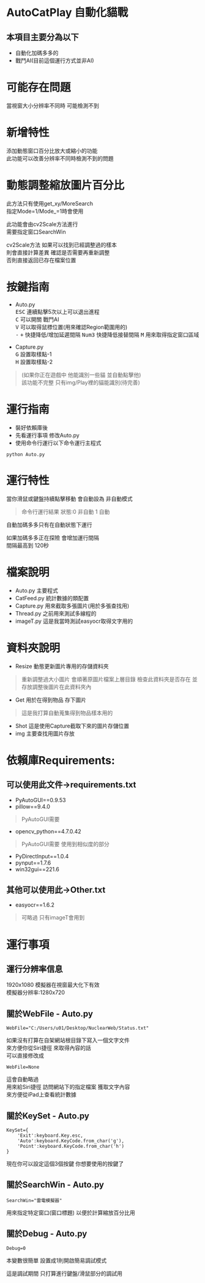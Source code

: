 # AutoCatPlay 自動化貓戰

## 本項目主要分為以下

* 自動化加碼多多的
* 戰鬥AI(目前這個運行方式並非AI)

# 可能存在問題
當視窗大小分辨率不同時 可能檢測不到

# 新增特性

添加動態窗口百分比放大或縮小的功能  
此功能可以改善分辨率不同時檢測不到的問題

# 動態調整縮放圖片百分比

此方法只有使用get_xy/MoreSearch  
指定Mode=1/Mode_=1時會使用  

此功能會由cv2Scale方法進行  
需要指定窗口SearchWin  

cv2Scale方法 如果可以找到已經調整過的樣本  
則會直接計算差異 確認是否需要再重新調整  
否則直接返回已存在檔案位置


# 按鍵指南

* Auto.py  
<kbd>ESC</kbd> 連續點擊5次以上可以退出進程   
<kbd>C</kbd> 可以開關 戰鬥AI  
<kbd>V</kbd> 可以取得鼠標位置(用來確認Region範圍用的)  
    <kbd>-</kbd> <kbd>+</kbd>  快捷降低/增加延遲間隔
    <kbd>Num3</kbd> 快捷降低接替間隔
    <kbd>M</kbd> 用來取得指定窗口區域

* Capture.py  
<kbd>G</kbd> 設置取樣點-1    
<kbd>H</kbd> 設置取樣點-2  

> (如果你正在遊戲中 他能識別一些貓 並自動點擊他)  
> 該功能不完整 只有img/Play裡的貓能識別(待完善)  

# 運行指南
* 裝好依賴庫後  
* 先看運行事項 修改Auto.py  
* 使用命令行運行以下命令運行主程式  

```
python Auto.py
```


# 運行特性

當你滑鼠或鍵盤持續點擊移動
會自動設為 非自動模式
> 命令行運行結果 狀態:0 非自動 1 自動

自動加碼多多只有在自動狀態下運行  

如果加碼多多正在探險 會增加運行間隔  
間隔最高到 120秒

# 檔案說明

* Auto.py 主要程式
* CatFeed.py 統計數據的類配置
* Capture.py 用來截取多張圖片(用於多張查找用)
* Thread.py 之前用來測試多線程的
* imageT.py 這是我當時測試easyocr取得文字用的

# 資料夾說明

* Resize 動態更新圖片專用的存儲資料夾
> 重新調整過大小圖片 會順著原圖片檔案上層目錄
> 檢查此資料夾是否存在 並存放調整後圖片在此資料夾內


* Get 用於在得到物品 存下圖片
> 這是我打算自動蒐集得到物品樣本用的

* Shot 這是使用Capture截取下來的圖片存儲位置
* img 主要查找用圖片存放



# 依賴庫Requirements:


## 可以使用此文件->requirements.txt
- PyAutoGUI==0.9.53
- pillow==9.4.0 
> PyAutoGUI需要
- opencv_python==4.7.0.42
> PyAutoGUI需要 使用到相似度的部分
- PyDirectInput==1.0.4
- pynput==1.7.6
- win32gui==221.6

## 其他可以使用此->Other.txt
* easyocr==1.6.2
> 可略過 只有imageT會用到



# 運行事項

## 運行分辨率信息
1920x1080 模擬器在視窗最大化下有效  
模擬器分辨率:1280x720


## 關於WebFile - Auto.py  
```
WebFile="C:/Users/u01/Desktop/NuclearWeb/Status.txt"
```
如果沒有打算在自架網站根目錄下寫入一個文字文件  
來方便你從Siri捷徑 來取得內容的話  
可以直接修改成  
```
WebFile=None
```
這會自動略過  
用來給Siri捷徑 訪問網站下的指定檔案 獲取文字內容   
來方便從iPad上查看統計數據

## 關於KeySet - Auto.py
```
KeySet={
    'Exit':keyboard.Key.esc,
    'Auto':keyboard.KeyCode.from_char('g'),
    'Point':keyboard.KeyCode.from_char('h')
}
```

現在你可以設定這個3個按鍵
你想要使用的按鍵了

## 關於SearchWin - Auto.py

```
SearchWin="雷電模擬器"
```
用來指定特定窗口(窗口標題) 以便於計算縮放百分比用

## 關於Debug - Auto.py

```
Debug=0
```

本變數很簡單 設置成1則開啟簡易調試模式

這是調試期間 只打算進行鍵盤/滑鼠部分的調試用

